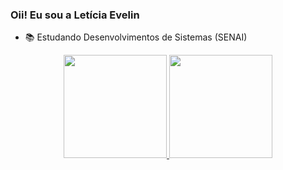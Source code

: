 ### Oii! Eu sou a Letícia Evelin

- 📚 Estudando Desenvolvimentos de Sistemas (SENAI)

<div align="center">
  <a href="https://github.com/leticia-evelin">
  <img height="165em" src="https://github-readme-stats.vercel.app/api?username=leticia-evelin&show_icons=true&theme=tokyonight&include_all_commits=true&count_private=true"/>
  <img height="165em" src="https://github-readme-stats.vercel.app/api/top-langs/?username=leticia-evelin&layout=compact&langs_count=7&theme=tokyonight"/>
</div>
  
  ##
  
  

